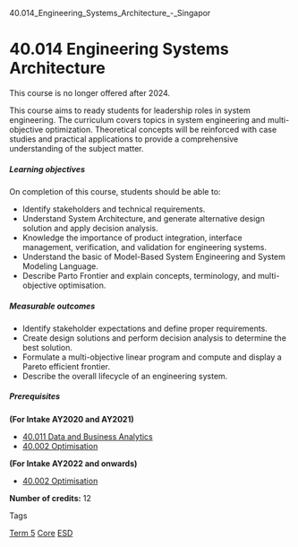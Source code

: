 40.014_Engineering_Systems_Architecture_-_Singapor



40.014 Engineering Systems Architecture
=======================================

This course is no longer offered after 2024.

This course aims to ready students for leadership roles in system engineering. The curriculum covers topics in system engineering and multi-objective optimization. Theoretical concepts will be reinforced with case studies and practical applications to provide a comprehensive understanding of the subject matter.

##### **Learning objectives**

On completion of this course, students should be able to:

* Identify stakeholders and technical requirements.
* Understand System Architecture, and generate alternative design solution and apply decision analysis.
* Knowledge the importance of product integration, interface management, verification, and validation for engineering systems.
* Understand the basic of Model-Based System Engineering and System Modeling Language.
* Describe Parto Frontier and explain concepts, terminology, and multi-objective optimisation.

##### **Measurable outcomes**

* Identify stakeholder expectations and define proper requirements.
* Create design solutions and perform decision analysis to determine the best solution.
* Formulate a multi-objective linear program and compute and display a Pareto efficient frontier.
* Describe the overall lifecycle of an engineering system.

##### **Prerequisites**

**(For Intake AY2020 and AY2021)**

* [40.011 Data and Business Analytics](/course/40-011-data-and-business-analytics-for-esd-students-only/)
* [40.002 Optimisation](/course/40-002-optimisation/)

**(For Intake AY2022 and onwards)**

* [40.002 Optimisation](/course/40-002-optimisation/)

**Number of credits:** 12

Tags

[Term 5](/education/undergraduate/courses/?course-term=858)
[Core](/education/undergraduate/courses/?course-type=852)
[ESD](/education/undergraduate/courses/?pillar-cluster=99)

